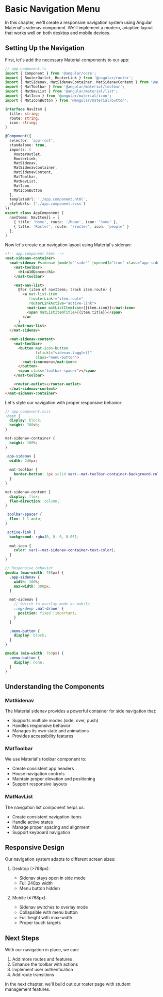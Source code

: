 # Basic Navigation Menu

In this chapter, we'll create a responsive navigation system using Angular Material's sidenav component. We'll implement a modern, adaptive layout that works well on both desktop and mobile devices.

## Setting Up the Navigation

First, let's add the necessary Material components to our app:

```typescript
// app.component.ts
import { Component } from '@angular/core';
import { RouterOutlet, RouterLink } from '@angular/router';
import { MatSidenav, MatSidenavContainer, MatSidenavContent } from '@angular/material/sidenav';
import { MatToolbar } from '@angular/material/toolbar';
import { MatNavList } from '@angular/material/list';
import { MatIcon } from '@angular/material/icon';
import { MatIconButton } from '@angular/material/button';

interface NavItem {
  title: string;
  route: string;
  icon: string;
}

@Component({
  selector: 'app-root',
  standalone: true,
  imports: [
    RouterOutlet,
    RouterLink,
    MatSidenav,
    MatSidenavContainer,
    MatSidenavContent,
    MatToolbar,
    MatNavList,
    MatIcon,
    MatIconButton
  ],
  templateUrl: './app.component.html',
  styleUrls: ['./app.component.scss']
})
export class AppComponent {
  navItems: NavItem[] = [
    { title: 'Home', route: '/home', icon: 'home' },
    { title: 'Roster', route: '/roster', icon: 'people' }
  ];
}
```

Now let's create our navigation layout using Material's sidenav:

```html
<!-- app.component.html -->
<mat-sidenav-container>
  <mat-sidenav #sidenav [mode]="'side'" [opened]="true" class="app-sidenav">
    <mat-toolbar>
      <h1>A10Dance</h1>
    </mat-toolbar>

    <mat-nav-list>
      @for (item of navItems; track item.route) {
        <a mat-list-item
           [routerLink]="item.route"
           routerLinkActive="active-link">
          <mat-icon matListItemIcon>{{item.icon}}</mat-icon>
          <span matListItemTitle>{{item.title}}</span>
        </a>
      }
    </mat-nav-list>
  </mat-sidenav>

  <mat-sidenav-content>
    <mat-toolbar>
      <button mat-icon-button
              (click)="sidenav.toggle()"
              class="menu-button">
        <mat-icon>menu</mat-icon>
      </button>
      <span class="toolbar-spacer"></span>
    </mat-toolbar>

    <router-outlet></router-outlet>
  </mat-sidenav-content>
</mat-sidenav-container>
```

Let's style our navigation with proper responsive behavior:

```scss
// app.component.scss
:host {
  display: block;
  height: 100vh;
}

mat-sidenav-container {
  height: 100%;
}

.app-sidenav {
  width: 240px;
  
  mat-toolbar {
    border-bottom: 1px solid var(--mat-toolbar-container-background-color);
  }
}

mat-sidenav-content {
  display: flex;
  flex-direction: column;
}

.toolbar-spacer {
  flex: 1 1 auto;
}

.active-link {
  background: rgba(0, 0, 0, 0.05);
  
  mat-icon {
    color: var(--mat-sidenav-container-text-color);
  }
}

// Responsive behavior
@media (max-width: 768px) {
  .app-sidenav {
    width: 100%;
    max-width: 300px;
  }

  mat-sidenav {
    // Switch to overlay mode on mobile
    ::ng-deep .mat-drawer {
      position: fixed !important;
    }
  }

  .menu-button {
    display: block;
  }
}

@media (min-width: 769px) {
  .menu-button {
    display: none;
  }
}
```

## Understanding the Components

### MatSidenav
The Material sidenav provides a powerful container for side navigation that:
- Supports multiple modes (side, over, push)
- Handles responsive behavior
- Manages its own state and animations
- Provides accessibility features

### MatToolbar
We use Material's toolbar component to:
- Create consistent app headers
- House navigation controls
- Maintain proper elevation and positioning
- Support responsive layouts

### MatNavList
The navigation list component helps us:
- Create consistent navigation items
- Handle active states
- Manage proper spacing and alignment
- Support keyboard navigation

## Responsive Design

Our navigation system adapts to different screen sizes:

1. Desktop (>768px):
   - Sidenav stays open in side mode
   - Full 240px width
   - Menu button hidden

2. Mobile (≤768px):
   - Sidenav switches to overlay mode
   - Collapsible with menu button
   - Full height with max-width
   - Proper touch targets

## Next Steps

With our navigation in place, we can:
1. Add more routes and features
2. Enhance the toolbar with actions
3. Implement user authentication
4. Add route transitions

In the next chapter, we'll build out our roster page with student management features.
